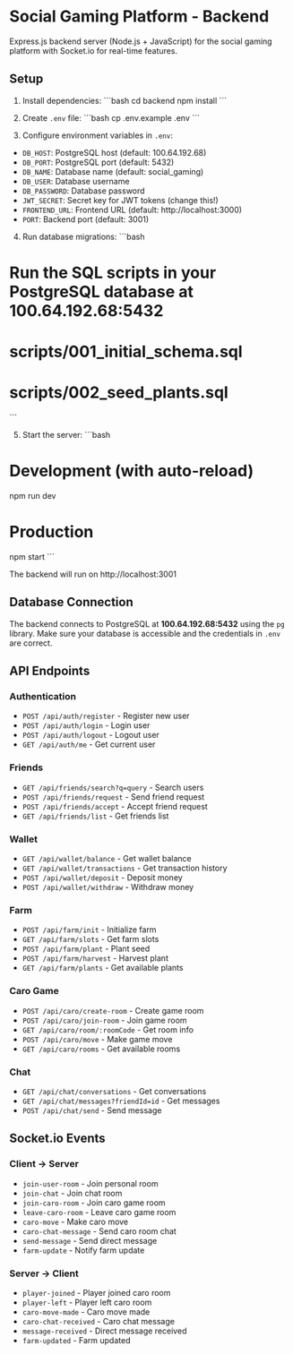 # Social Gaming Platform - Backend

Express.js backend server (Node.js + JavaScript) for the social gaming platform with Socket.io for real-time features.

## Setup

1. Install dependencies:
\`\`\`bash
cd backend
npm install
\`\`\`

2. Create `.env` file:
\`\`\`bash
cp .env.example .env
\`\`\`

3. Configure environment variables in `.env`:
- `DB_HOST`: PostgreSQL host (default: 100.64.192.68)
- `DB_PORT`: PostgreSQL port (default: 5432)
- `DB_NAME`: Database name (default: social_gaming)
- `DB_USER`: Database username
- `DB_PASSWORD`: Database password
- `JWT_SECRET`: Secret key for JWT tokens (change this!)
- `FRONTEND_URL`: Frontend URL (default: http://localhost:3000)
- `PORT`: Backend port (default: 3001)

4. Run database migrations:
\`\`\`bash
# Run the SQL scripts in your PostgreSQL database at 100.64.192.68:5432
# scripts/001_initial_schema.sql
# scripts/002_seed_plants.sql
\`\`\`

5. Start the server:
\`\`\`bash
# Development (with auto-reload)
npm run dev

# Production
npm start
\`\`\`

The backend will run on http://localhost:3001

## Database Connection

The backend connects to PostgreSQL at **100.64.192.68:5432** using the `pg` library. Make sure your database is accessible and the credentials in `.env` are correct.

## API Endpoints

### Authentication
- `POST /api/auth/register` - Register new user
- `POST /api/auth/login` - Login user
- `POST /api/auth/logout` - Logout user
- `GET /api/auth/me` - Get current user

### Friends
- `GET /api/friends/search?q=query` - Search users
- `POST /api/friends/request` - Send friend request
- `POST /api/friends/accept` - Accept friend request
- `GET /api/friends/list` - Get friends list

### Wallet
- `GET /api/wallet/balance` - Get wallet balance
- `GET /api/wallet/transactions` - Get transaction history
- `POST /api/wallet/deposit` - Deposit money
- `POST /api/wallet/withdraw` - Withdraw money

### Farm
- `POST /api/farm/init` - Initialize farm
- `GET /api/farm/slots` - Get farm slots
- `POST /api/farm/plant` - Plant seed
- `POST /api/farm/harvest` - Harvest plant
- `GET /api/farm/plants` - Get available plants

### Caro Game
- `POST /api/caro/create-room` - Create game room
- `POST /api/caro/join-room` - Join game room
- `GET /api/caro/room/:roomCode` - Get room info
- `POST /api/caro/move` - Make game move
- `GET /api/caro/rooms` - Get available rooms

### Chat
- `GET /api/chat/conversations` - Get conversations
- `GET /api/chat/messages?friendId=id` - Get messages
- `POST /api/chat/send` - Send message

## Socket.io Events

### Client → Server
- `join-user-room` - Join personal room
- `join-chat` - Join chat room
- `join-caro-room` - Join caro game room
- `leave-caro-room` - Leave caro game room
- `caro-move` - Make caro move
- `caro-chat-message` - Send caro room chat
- `send-message` - Send direct message
- `farm-update` - Notify farm update

### Server → Client
- `player-joined` - Player joined caro room
- `player-left` - Player left caro room
- `caro-move-made` - Caro move made
- `caro-chat-received` - Caro chat message
- `message-received` - Direct message received
- `farm-updated` - Farm updated
